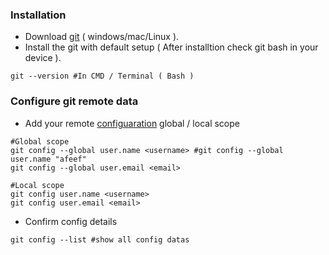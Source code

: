 ### Installation

- Download [git](https://git-scm.com/downloads) ( windows/mac/Linux ).
- Install the git with default setup ( After installtion check git bash in your device ).

```
git --version #In CMD / Terminal ( Bash )
```

### Configure git remote data

- Add your remote [configuaration](https://linuxize.com/post/how-to-configure-git-username-and-email/) global / local scope

```
#Global scope
git config --global user.name <username> #git config --global user.name "afeef"
git config --global user.email <email>

#Local scope
git config user.name <username>
git config user.email <email>
```

- Confirm config details

```
git config --list #show all config datas
```
